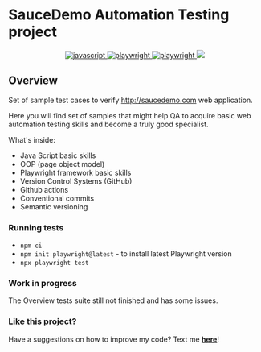 # SauceDemo Automation Testing project

<p align="center">
   <a href="https://img.shields.io/badge/language-JavaScript">
      <img src="https://img.shields.io/badge/language-JavaScript-black?color=%23ffff00" alt="javascript">
   </a>
   <a href="https://img.shields.io/badge/framework-Playwright-black">
      <img src="https://img.shields.io/badge/framework-Playwright-black?color=%2345ba4b" alt="playwright">
   </a>
   <a href="https://github.com/loboykois/saucedemo/actions/workflows/sauceDemoTests.yml">
      <img src="https://img.shields.io/badge/framework-Playwright-black?color=%2345ba4b" alt="playwright">
   </a> 
   <a href="https://github.com/loboykois/saucedemo/actions/workflows/sauceDemoTests.yml">
      <img src="https://github.com/loboykois/saucedemo/actions/workflows/sauceDemoTests.yml/badge.svg?branch=main" />
   </a>
</p>

## Overview

Set of sample test cases to verify http://saucedemo.com web application.

Here you will find set of samples that might help QA to acquire basic web automation testing skills and become a truly good specialist.

What's inside:

- Java Script basic skills
- OOP (page object model)
- Playwright framework basic skills
- Version Control Systems (GitHub)
- Github actions
- Conventional commits
- Semantic versioning

### Running tests

- `npm ci`
- `npm init playwright@latest` - to install latest Playwright version
- `npx playwright test`

### Work in progress

The Overview tests suite still not finished and has some issues.

### Like this project?

Have a suggestions on how to improve my code? Text me **[here](https://www.linkedin.com/in/ilia-loboiko-0b25ba239/)**!
